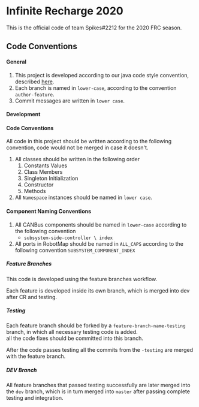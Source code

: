 # Infinite Recharge 2020

This is the official code of team Spikes#2212 for the 2020 FRC season.

## Code Conventions

#### General

1. This project is developed according to our java code style convention,
   described [here](https://docs.google.com/document/d/1rGkyMf1XVvJ3K8mu5f1Gea2YFeEx2MpBVQo05D9ZVtY/edit?usp=sharing).
2. Each branch is named in `lower-case`, according to the convention `author-feature`.
3. Commit messages are written in `lower case`.

#### Development

#### Code Conventions

All code in this project should be written according to the following convention, code would not be merged in case it
doesn't.

1. All classes should be written in the following order
    1. Constants Values
    2. Class Members
    3. Singleton Initialization
    4. Constructor
    5. Methods
2. All `Namespace` instances should be named in `lower case`.

#### Component Naming Conventions

1. All CANBus components should be named in `lower-case` according to the following convention
    - `subsystem-side-controller \ index`
2. All ports in RobotMap should be named in `ALL_CAPS` according to the following convention `SUBSYSTEM_COMPONENT_INDEX`

##### Feature Branches

This code is developed using the feature branches workflow.

Each feature is developed inside its own branch, which is merged into dev after CR and testing.

##### Testing

Each feature branch should be forked by a `feature-branch-name-testing` branch, in which all necessary testing code is
added. <br>
all the code fixes should be committed into this branch.

After the code passes testing all the commits from the `-testing` are merged with the feature branch.

##### DEV Branch

All feature branches that passed testing successfully are later merged into the `dev` branch, which is in turn merged
into `master` after passing complete testing and integration.
